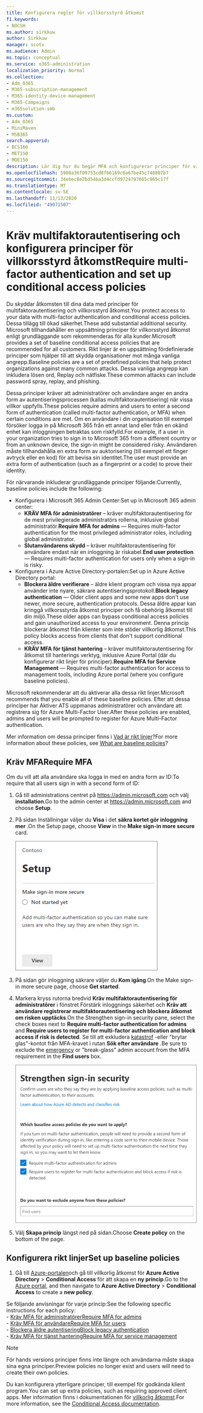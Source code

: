 ```yaml
---
title: Konfigurera regler för villkorsstyrd åtkomst
f1.keywords:
- NOCSH
ms.author: sirkkuw
author: Sirkkuw
manager: scotv
ms.audience: Admin
ms.topic: conceptual
ms.service: o365-administration
localization_priority: Normal
ms.collection:
- Adm_O365
- M365-subscription-management
- M365-identity-device-management
- M365-Campaigns
- m365solution-smb
ms.custom:
- Adm_O365
- MiniMaven
- MSB365
search.appverid:
- BCS160
- MET150
- MOE150
description: Lär dig hur du begär MFA och konfigurerar principer för villkorsstyrd åtkomst för Microsoft 365 för företag.
ms.openlocfilehash: 5908a36f09753cd8f66169c6a67be45c748807b7
ms.sourcegitcommit: 34ebec8e2bd54ba3d4ccfd9724797665c965c17f
ms.translationtype: MT
ms.contentlocale: sv-SE
ms.lasthandoff: 11/13/2020
ms.locfileid: "49071507"
---
```

# <a name="require-multi-factor-authentication-and-set-up-conditional-access-policies"></a><span data-ttu-id="6749f-103">Kräv multifaktorautentisering och konfigurera principer för villkorsstyrd åtkomst</span><span class="sxs-lookup"><span data-stu-id="6749f-103">Require multi-factor authentication and set up conditional access policies</span></span>

<span data-ttu-id="6749f-104">Du skyddar åtkomsten till dina data med principer för multifaktorautentisering och villkorsstyrd åtkomst.</span><span class="sxs-lookup"><span data-stu-id="6749f-104">You protect access to your data with multi-factor authentication and conditional access policies.</span></span> <span data-ttu-id="6749f-105">Dessa tillägg till ökad säkerhet.</span><span class="sxs-lookup"><span data-stu-id="6749f-105">These add substantial additional security.</span></span> <span data-ttu-id="6749f-106">Microsoft tillhandahåller en uppsättning principer för villkorsstyrd åtkomst enligt grundläggande som rekommenderas för alla kunder.</span><span class="sxs-lookup"><span data-stu-id="6749f-106">Microsoft provides a set of baseline conditional access policies that are recommended for all customers.</span></span> <span data-ttu-id="6749f-107">Rikt linjer är en uppsättning fördefinierade principer som hjälper till att skydda organisationer mot många vanliga angrepp.</span><span class="sxs-lookup"><span data-stu-id="6749f-107">Baseline policies are a set of predefined policies that help protect organizations against many common attacks.</span></span> <span data-ttu-id="6749f-108">Dessa vanliga angrepp kan inkludera lösen ord, Replay och nätfiske.</span><span class="sxs-lookup"><span data-stu-id="6749f-108">These common attacks can include password spray, replay, and phishing.</span></span>

<span data-ttu-id="6749f-109">Dessa principer kräver att administratörer och användare anger en andra form av autentiseringsprocessen (kallas multifaktorautentisering) när vissa villkor uppfylls.</span><span class="sxs-lookup"><span data-stu-id="6749f-109">These policies require admins and users to enter a second form of authentication (called multi-factor authentication, or MFA) when certain conditions are met.</span></span> <span data-ttu-id="6749f-110">Om en användare i din organisation till exempel försöker logga in på Microsoft 365 från ett annat land eller från en okänd enhet kan inloggningen betraktas som riskfylld.</span><span class="sxs-lookup"><span data-stu-id="6749f-110">For example, if a user in your organization tries to sign in to Microsoft 365 from a different country or from an unknown device, the sign-in might be considered risky.</span></span> <span data-ttu-id="6749f-111">Användaren måste tillhandahålla en extra form av auktorisering (till exempel ett finger avtryck eller en kod) för att bevisa sin identitet.</span><span class="sxs-lookup"><span data-stu-id="6749f-111">The user must provide an extra form of authentication (such as a fingerprint or a code) to prove their identity.</span></span> 

<span data-ttu-id="6749f-112">För närvarande inkluderar grundläggande principer följande:</span><span class="sxs-lookup"><span data-stu-id="6749f-112">Currently, baseline policies include the following:</span></span>
- <span data-ttu-id="6749f-113">Konfigurera i Microsoft 365 Admin Center:</span><span class="sxs-lookup"><span data-stu-id="6749f-113">Set up in Microsoft 365 admin center:</span></span>
    - <span data-ttu-id="6749f-114">**KRÄV MFA för administratörer** – kräver multifaktorautentisering för de mest privilegierade administratörs rollerna, inklusive global administratör.</span><span class="sxs-lookup"><span data-stu-id="6749f-114">**Require MFA for admins** — Requires multi-factor authentication for the most privileged administrator roles, including global administrator.</span></span>
    - <span data-ttu-id="6749f-115">**Slutanvändarens skydd** – kräver multifaktorautentisering för användare endast när en inloggning är riskabel.</span><span class="sxs-lookup"><span data-stu-id="6749f-115">**End user protection** — Requires multi-factor authentication for users only when a sign-in is risky.</span></span> 
- <span data-ttu-id="6749f-116">Konfigurera i Azure Active Directory-portalen:</span><span class="sxs-lookup"><span data-stu-id="6749f-116">Set up in Azure Active Directory portal:</span></span>
    - <span data-ttu-id="6749f-117">**Blockera äldre verifierare** – äldre klient program och vissa nya appar använder inte nyare, säkrare autentiseringsprotokoll.</span><span class="sxs-lookup"><span data-stu-id="6749f-117">**Block legacy authentication** — Older client apps and some new apps don't use newer, more secure, authentication protocols.</span></span> <span data-ttu-id="6749f-118">Dessa äldre appar kan kringgå villkorsstyrda åtkomst principer och få obehörig åtkomst till din miljö.</span><span class="sxs-lookup"><span data-stu-id="6749f-118">These older apps can bypass conditional access policies and gain unauthorized access to your environment.</span></span> <span data-ttu-id="6749f-119">Denna princip blockerar åtkomst från klienter som inte stöder villkorlig åtkomst.</span><span class="sxs-lookup"><span data-stu-id="6749f-119">This policy blocks access from clients that don't support conditional access.</span></span> 
    - <span data-ttu-id="6749f-120">**KRÄV MFA för tjänst hantering** – kräver multifaktorautentisering för åtkomst till hanterings verktyg, inklusive Azure Portal (där du konfigurerar rikt linjer för principer).</span><span class="sxs-lookup"><span data-stu-id="6749f-120">**Require MFA for Service Management** — Requires multi-factor authentication for access to management tools, including Azure portal (where you configure baseline policies).</span></span> 

<span data-ttu-id="6749f-121">Microsoft rekommenderar att du aktiverar alla dessa rikt linjer.</span><span class="sxs-lookup"><span data-stu-id="6749f-121">Microsoft recommends that you enable all of these baseline policies.</span></span> <span data-ttu-id="6749f-122">Efter att dessa principer har Aktiver ATS uppmanas administratörer och användare att registrera sig för Azure Multi-Factor User.</span><span class="sxs-lookup"><span data-stu-id="6749f-122">After these policies are enabled, admins and users will be prompted to register for Azure Multi-Factor authentication.</span></span>

<span data-ttu-id="6749f-123">Mer information om dessa principer finns i [Vad är rikt linjer](https://docs.microsoft.com/azure/active-directory/conditional-access/concept-baseline-protection)?</span><span class="sxs-lookup"><span data-stu-id="6749f-123">For more information about these policies, see [What are baseline policies](https://docs.microsoft.com/azure/active-directory/conditional-access/concept-baseline-protection)?</span></span>


## <a name="require-mfa"></a><span data-ttu-id="6749f-124">Kräv MFA</span><span class="sxs-lookup"><span data-stu-id="6749f-124">Require MFA</span></span>

<span data-ttu-id="6749f-125">Om du vill att alla användare ska logga in med en andra form av ID:</span><span class="sxs-lookup"><span data-stu-id="6749f-125">To require that all users sign in with a second form of ID:</span></span>

1. <span data-ttu-id="6749f-126">Gå till administrations centret på <a href="https://go.microsoft.com/fwlink/p/?linkid=837890" target="_blank">https://admin.microsoft.com</a> och välj **installation**.</span><span class="sxs-lookup"><span data-stu-id="6749f-126">Go to the admin center at <a href="https://go.microsoft.com/fwlink/p/?linkid=837890" target="_blank">https://admin.microsoft.com</a> and choose **Setup**.</span></span>

2. <span data-ttu-id="6749f-127">På sidan Inställningar väljer du **Visa** i det **säkra kortet gör inloggning mer** .</span><span class="sxs-lookup"><span data-stu-id="6749f-127">On the Setup page, choose **View** in the **Make sign-in more secure** card.</span></span>


    ![Logga in mer skyddat kort.](../media/setupmfa.png)
3. <span data-ttu-id="6749f-129">På sidan gör inloggning säkrare väljer du **Kom igång**.</span><span class="sxs-lookup"><span data-stu-id="6749f-129">On the Make sign-in more secure page, choose **Get started**.</span></span>
 
4. <span data-ttu-id="6749f-130">Markera kryss rutorna bredvid **Kräv multifaktorautentisering för administratörer** i fönstret Förstärk inloggnings säkerhet och **Kräv att användare registrerar multifaktorautentisering och blockera åtkomst om risken upptäcks**.</span><span class="sxs-lookup"><span data-stu-id="6749f-130">On the Strengthen sign-in security pane, select the check boxes next to **Require multi-factor authentication for admins** and **Require users to register for multi-factor authentication and block access if risk is detected**.</span></span>
    <span data-ttu-id="6749f-131">Se till att exkludera [katastrof](m365-campaigns-protect-admin-accounts.md#create-an-emergency-admin-account) -eller "brytar glas"-kontot från MFA-kravet i rutan **Sök efter användare** .</span><span class="sxs-lookup"><span data-stu-id="6749f-131">Be sure to exclude the [emergency](m365-campaigns-protect-admin-accounts.md#create-an-emergency-admin-account) or "break-glass" admin account from the MFA requirement in the **Find users** box.</span></span>
    
    ![Förstärka sidan för att skydda dig.](../media/requiremfa.png)

5. <span data-ttu-id="6749f-133">Välj **Skapa princip** längst ned på sidan.</span><span class="sxs-lookup"><span data-stu-id="6749f-133">Choose **Create policy** on the bottom of the page.</span></span>

## <a name="set-up-baseline-policies"></a><span data-ttu-id="6749f-134">Konfigurera rikt linjer</span><span class="sxs-lookup"><span data-stu-id="6749f-134">Set up baseline policies</span></span>

1. <span data-ttu-id="6749f-135">Gå till [Azure-portalen](https://portal.azure.com)och gå till villkorlig åtkomst för **Azure Active Directory** \> **Conditional Access** för att skapa en **ny princip**.</span><span class="sxs-lookup"><span data-stu-id="6749f-135">Go to the [Azure portal](https://portal.azure.com), and then navigate to **Azure Active Directory** \> **Conditional Access** to create a **new policy**.</span></span>

<span data-ttu-id="6749f-136">Se följande anvisningar för varje princip:</span><span class="sxs-lookup"><span data-stu-id="6749f-136">See the following specific instructions for each policy:</span></span> <br>
    - [<span data-ttu-id="6749f-137">Kräv MFA för administratörer</span><span class="sxs-lookup"><span data-stu-id="6749f-137">Require MFA for admins</span></span>](https://docs.microsoft.com/azure/active-directory/conditional-access/howto-baseline-protect-administrators) <br>
    - [<span data-ttu-id="6749f-138">Kräv MFA för användare</span><span class="sxs-lookup"><span data-stu-id="6749f-138">Require MFA for users</span></span>](https://docs.microsoft.com/azure/active-directory/conditional-access/howto-baseline-protect-end-users) <br>
    - [<span data-ttu-id="6749f-139">Blockera äldre autentisering</span><span class="sxs-lookup"><span data-stu-id="6749f-139">Block legacy authentication</span></span>](https://docs.microsoft.com/azure/active-directory/conditional-access/howto-baseline-protect-legacy-auth) <br>
    - [<span data-ttu-id="6749f-140">Kräv MFA för tjänst hantering</span><span class="sxs-lookup"><span data-stu-id="6749f-140">Require MFA for service management</span></span>](https://docs.microsoft.com/azure/active-directory/conditional-access/howto-baseline-protect-azure)
    
> [!NOTE]
> <span data-ttu-id="6749f-141">För hands versions principer finns inte längre och användarna måste skapa sina egna principer.</span><span class="sxs-lookup"><span data-stu-id="6749f-141">Preview policies no longer exist and users will need to create their own policies.</span></span>


<span data-ttu-id="6749f-142">Du kan konfigurera ytterligare principer, till exempel för godkända klient program.</span><span class="sxs-lookup"><span data-stu-id="6749f-142">You can set up extra policies, such as requiring approved client apps.</span></span> <span data-ttu-id="6749f-143">Mer information finns i dokumentationen för [villkorlig åtkomst](https://docs.microsoft.com/azure/active-directory/conditional-access/).</span><span class="sxs-lookup"><span data-stu-id="6749f-143">For more information, see the [Conditional Access documentation](https://docs.microsoft.com/azure/active-directory/conditional-access/).</span></span>
